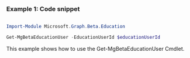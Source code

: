 ### Example 1: Code snippet

```powershell

Import-Module Microsoft.Graph.Beta.Education

Get-MgBetaEducationUser -EducationUserId $educationUserId

```
This example shows how to use the Get-MgBetaEducationUser Cmdlet.


